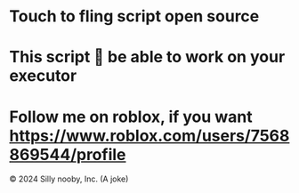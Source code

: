 # Touch to fling script open source
# This script 💯 be able to work on your executor
# Follow me on roblox, if you want https://www.roblox.com/users/7568869544/profile
© 2024 Silly nooby, Inc. (A joke)

